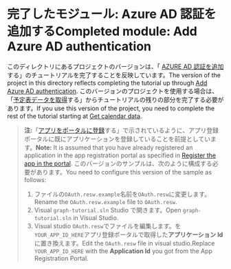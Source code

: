 # <a name="completed-module-add-azure-ad-authentication"></a><span data-ttu-id="769dc-101">完了したモジュール: Azure AD 認証を追加する</span><span class="sxs-lookup"><span data-stu-id="769dc-101">Completed module: Add Azure AD authentication</span></span>

<span data-ttu-id="769dc-102">このディレクトリにあるプロジェクトのバージョンは、「 [AZURE AD 認証を追加](https://docs.microsoft.com/graph/training/uwp-tutorial?tutorial-step=3)する」のチュートリアルを完了することを反映しています。</span><span class="sxs-lookup"><span data-stu-id="769dc-102">The version of the project in this directory reflects completing the tutorial up through [Add Azure AD authentication](https://docs.microsoft.com/graph/training/uwp-tutorial?tutorial-step=3).</span></span> <span data-ttu-id="769dc-103">このバージョンのプロジェクトを使用する場合は、「[予定表データを取得](https://docs.microsoft.com/graph/training/uwp-tutorial?tutorial-step=4)する」からチュートリアルの残りの部分を完了する必要があります。</span><span class="sxs-lookup"><span data-stu-id="769dc-103">If you use this version of the project, you need to complete the rest of the tutorial starting at [Get calendar data](https://docs.microsoft.com/graph/training/uwp-tutorial?tutorial-step=4).</span></span>

> <span data-ttu-id="769dc-104">**注:**「[アプリをポータルに登録](https://docs.microsoft.com/graph/training/uwp-tutorial?tutorial-step=2)する」で示されているように、アプリ登録ポータルに既にアプリケーションを登録していることを前提としています。</span><span class="sxs-lookup"><span data-stu-id="769dc-104">**Note:** It is assumed that you have already registered an application in the app registration portal as specified in [Register the app in the portal](https://docs.microsoft.com/graph/training/uwp-tutorial?tutorial-step=2).</span></span> <span data-ttu-id="769dc-105">このバージョンのサンプルは、次のように構成する必要があります。</span><span class="sxs-lookup"><span data-stu-id="769dc-105">You need to configure this version of the sample as follows:</span></span>
>
> 1. <span data-ttu-id="769dc-106">ファイルの`OAuth.resw.example`名前を`OAuth.resw`に変更します。</span><span class="sxs-lookup"><span data-stu-id="769dc-106">Rename the `OAuth.resw.example` file to `OAuth.resw`.</span></span>
> 1. <span data-ttu-id="769dc-107">Visual `graph-tutorial.sln` Studio で開きます。</span><span class="sxs-lookup"><span data-stu-id="769dc-107">Open `graph-tutorial.sln` in Visual Studio.</span></span>
> 1. <span data-ttu-id="769dc-108">Visual studio `OAuth.resw`でファイルを編集します。を`YOUR_APP_ID_HERE`アプリ登録ポータルで取得した**アプリケーション Id**に置き換えます。</span><span class="sxs-lookup"><span data-stu-id="769dc-108">Edit the `OAuth.resw` file in visual studio.Replace `YOUR_APP_ID_HERE` with the **Application Id** you got from the App Registration Portal.</span></span>